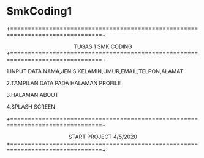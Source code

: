 # SmkCoding1
+================================================================================+
<center>TUGAS 1 SMK CODING</center>
+================================================================================+

<p>1.INPUT DATA NAMA,JENIS KELAMIN,UMUR,EMAIL,TELPON,ALAMAT</p>
<p>2.TAMPILAN DATA PADA HALAMAN PROFILE</p>
<p>3.HALAMAN ABOUT</p>
<p>4.SPLASH SCREEN</p>

+================================================================================+
                          <center> START PROJECT 4/5/2020</center>
+================================================================================+
